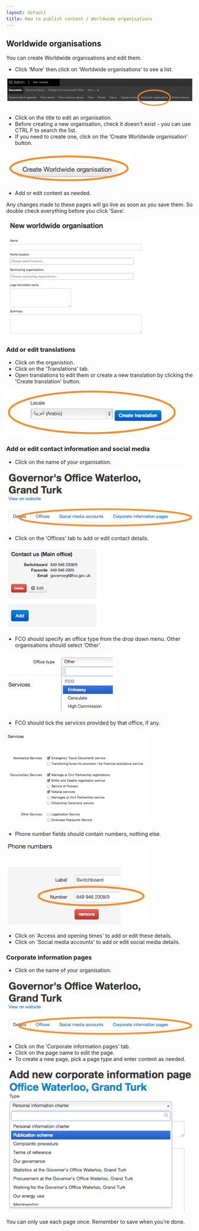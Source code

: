 ```yaml
---
layout: default
title: How to publish content / Worldwide organisations
---
```


## Worldwide organisations

You can create Worldwide organisations and edit them.

* Click 'More' then click on ‘Worldwide organisations’ to see a list.

![Worldwide organisation 1](worldwide-organisations-1.png)

* Click on the title to edit an organisation.
* Before creating a new organisation, check it doesn't exist - you can use CTRL F to search the list.
* If you need to create one, click on the ‘Create Worldwide organisation’ button.

![Worldwide organisation 2](worldwide-organisations-2.png)

* Add or edit content as needed.

Any changes made to these pages will go live as soon as you save them. So double check everything before you click ‘Save’.

![Worldwide organisation 3](worldwide-organisations-3.png)

### Add or edit translations

* Click on the organistion.
* Click on the ‘Translations’ tab.
* Open translations to edit them or create a new translation by clicking the 'Create translation' button.

![Worldwide organisation 5](worldwide-organisations-5.png)

### Add or edit contact information and social media

* Click on the name of your organisation.

![Worldwide organisation 6](worldwide-organisations-7.png)

* Click on the 'Offices' tab to add or edit contact details.

![Worldwide organisation 8](worldwide-organisations-8.png)

* FCO should specify an office type from the drop down menu. Other organisations should select ‘Other’.

![Worldwide organisation 9](worldwide-organisations-9.png)

* FCO should tick the services provided by that office, if any.

![Worldwide organisation 10](worldwide-organisations-10.png)

* Phone number fields should contain numbers, nothing else.

![Worldwide organisation 11](worldwide-organisations-11.png)

* Click on 'Access and opening times' to add or edit these details.
* Click on 'Social media accounts' to add or edit social media details.
	

### Corporate information pages 

* Click on the name of your organisation.

![Worldwide organisation 6](worldwide-organisations-7.png)

* Click on the 'Corporate information pages' tab.
* Click on the page name to edit the page.
* To create a new page, pick a page type and enter content as needed.

![Worldwide organisation 14](worldwide-organisations-14.png)

You can only use each page once. Remember to save when you’re done.
